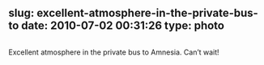 slug: excellent-atmosphere-in-the-private-bus-to
date: 2010-07-02 00:31:26
type: photo
---

<img src="{{@asset.url swerner/tumblr/2010-07-02-excellent-atmosphere-in-the-private-bus-to-b8e522c986.jpeg}}" alt=""/>

Excellent atmosphere in the private bus to Amnesia. Can’t wait!
